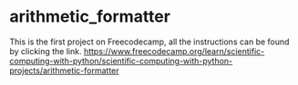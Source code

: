 # arithmetic_formatter

This is the first project on Freecodecamp, all the instructions can be found by clicking the link.
https://www.freecodecamp.org/learn/scientific-computing-with-python/scientific-computing-with-python-projects/arithmetic-formatter
